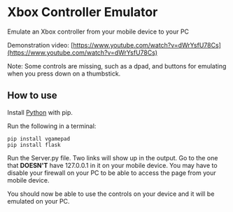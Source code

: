 # Xbox Controller Emulator
Emulate an Xbox controller from your mobile device to your PC  

Demonstration video: [https://www.youtube.com/watch?v=dWrYsfU78Cs](https://www.youtube.com/watch?v=dWrYsfU78Cs)  

Note: Some controls are missing, such as a dpad, and buttons for emulating when you press down on a thumbstick.  

## How to use
Install [Python](https://www.python.org/) with pip.  

Run the following in a terminal:
```
pip install vgamepad
pip install flask
```
 
Run the Server.py file. Two links will show up in the output. Go to the one that **DOESN'T** have 127.0.0.1 in it on your mobile device. You may have to disable your firewall on your PC to be able to access the page from your mobile device.  

You should now be able to use the controls on your device and it will be emulated on your PC.
